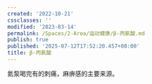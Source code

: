 ```yaml
---
created: '2022-10-21'
cssclasses: ''
modified: '2023-03-14'
permalink: /Spaces/2-Area/运动健康/β-丙氨酸.md
publish: true
published: '2025-07-12T17:52:20.457+08:00'
title: β-丙氨酸
---
```

氮泵喝完有的刺痛，麻痹感的主要来源。
